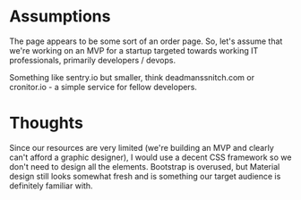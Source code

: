# Assumptions

The page appears to be some sort of an order page. So, let's assume that we're working on an MVP for a startup targeted towards working IT professionals, primarily developers / devops.

Something like sentry.io but smaller, think deadmanssnitch.com or cronitor.io - a simple service for fellow developers.

# Thoughts

Since our resources are very limited (we're building an MVP and clearly can't afford a graphic designer), I would use a decent CSS framework so we don't need to design all the elements. Bootstrap is overused, but Material design still looks somewhat fresh and is something our target audience is definitely familiar with.

